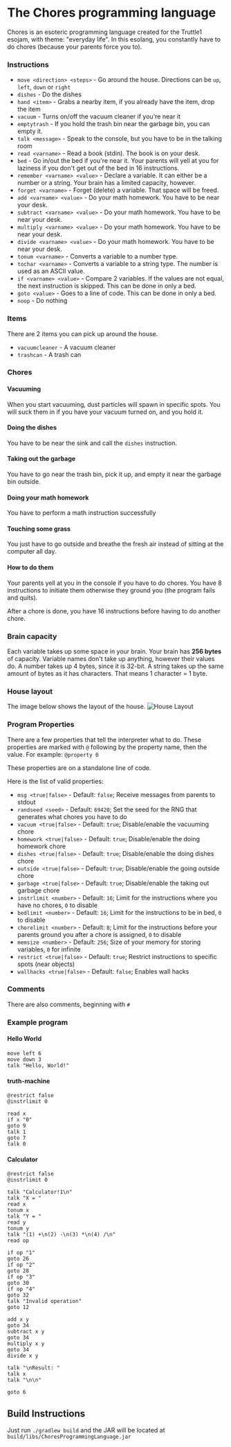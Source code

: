 # The Chores programming language
Chores is an esoteric programming language  created for the Truttle1 esojam,
with theme: "everyday life". In this esolang, you constantly have to do
chores (because your parents force you to).
### Instructions
* `move <direction> <steps>` - Go around the house. Directions can be `up`, `left`, `down` or `right`
* `dishes` - Do the dishes
* `hand <item>` - Grabs a nearby item, if you already have the item, drop the item
* `vacuum` - Turns on/off the vacuum cleaner if you're near it
* `emptytrash` - If you hold the trash bin near the garbage bin, you can empty it.
* `talk <message>` - Speak to the console, but you have to be in the talking room
* `read <varname>` - Read a book (stdin). The book is on your desk.
* `bed` - Go in/out the bed if you're near it. Your parents will yell at you for laziness if you don't get out of the bed in 16 instructions.
* `remember <varname> <value>` - Declare a variable. It can either be a number or a string. Your brain has a limited capacity, however.
* `forget <varname>` - Forget (delete) a variable. That space will be freed.
* `add <varname> <value>` - Do your math homework. You have to be near your desk.
* `subtract <varname> <value>` - Do your math homework. You have to be near your desk.
* `multiply <varname> <value>` - Do your math homework. You have to be near your desk.
* `divide <varname> <value>` - Do your math homework. You have to be near your desk.
* `tonum <varname>` - Converts a variable to a number type.
* `tochar <varname>` - Converts a variable to a string type. The number is used as an ASCII value.
* `if <varname> <value>` - Compare 2 variables. If the values are not equal, the next instruction is skipped. This can be done in only a bed.
* `goto <value>` - Goes to a line of code. This can be done in only a bed.
* `noop` - Do nothing
### Items
There are 2 items you can pick up around the house.
* `vacuumcleaner` - A vacuum cleaner
* `trashcan` - A trash can
### Chores
#### Vacuuming
When you start vacuuming, dust particles will spawn in specific spots. You will suck
them in if you have your vacuum turned on, and you hold it.
#### Doing the dishes
You have to be near the sink and call the `dishes` instruction.
#### Taking out the garbage
You have to go near the trash bin, pick it up, and empty it near the garbage bin outside.
#### Doing your math homework
You have to perform a math instruction successfully
#### Touching some grass
You just have to go outside and breathe the fresh air instead of sitting at the computer all day.
#### How to do them
Your parents yell at you in the console if you have to do chores. You have 8 instructions to initiate them otherwise
they ground you (the program fails and quits).

After a chore is done, you have 16 instructions before having to do another chore.
### Brain capacity
Each variable takes up some space in your brain. Your brain has **256 bytes** of capacity.
Variable names don't take up anything, however their values do. A number takes up 4 bytes,
since it is 32-bit. A string takes up the same amount of bytes as it has characters. That
means 1 character = 1 byte.
### House layout
The image below shows the layout of the house.
![House Layout](https://cdn.discordapp.com/attachments/719446728402796657/1059429840656281661/image.png)
### Program Properties
There are a few properties that tell the interpreter what to do. These properties are
marked with `@` following by the property name, then the value. For example: `@property 0`

These properties are on a standalone line of code.

Here is the list of valid properties:
* `msg <true|false>` - Default: `false`; Receive messages from parents to stdout
* `randseed <seed>` - Default: `69420`; Set the seed for the RNG that generates what chores you have to do
* `vacuum <true|false>` - Default: `true`; Disable/enable the vacuuming chore
* `homework <true|false>` - Default: `true`; Disable/enable the doing homework chore
* `dishes <true|false>` - Default: `true`; Disable/enable the doing dishes chore
* `outside <true|false>` - Default: `true`; Disable/enable the going outside chore
* `garbage <true|false>` - Default: `true`; Disable/enable the taking out garbage chore
* `instrlimit <number>` - Default: `16`; Limit for the instructions where you have no chores, `0` to disable
* `bedlimit <number>` - Default: `16`; Limit for the instructions to be in bed, `0` to disable
* `chorelimit <number>` - Default:  `8`; Limit for the instructions before your parents ground you after a chore is assigned, `0` to disable
* `memsize <number>` - Default: `256`; Size of your memory for storing variables, `0` for infinite
* `restrict <true|false>` - Default: `true`; Restrict instructions to specific spots (near objects)
* `wallhacks <true|false>` - Default: `false`; Enables wall hacks
### Comments
There are also comments, beginning with `#`
### Example program
#### Hello World
```
move left 6
move down 3
talk "Hello, World!"
```
#### truth-machine
```
@restrict false
@instrlimit 0

read x
if x "0"
goto 9
talk 1
goto 7
talk 0 
```
#### Calculator
```
@restrict false
@instrlimit 0

talk "Calculator!1\n"
talk "X = "
read x
tonum x
talk "Y = "
read y
tonum y
talk "(1) +\n(2) -\n(3) *\n(4) /\n"
read op

if op "1"
goto 26
if op "2"
goto 28
if op "3"
goto 30
if op "4"
goto 32
talk "Invalid operation"
goto 12

add x y
goto 34
subtract x y
goto 34
multiply x y
goto 34
divide x y

talk "\nResult: "
talk x
talk "\n\n"

goto 6
```
## Build Instructions
Just run `./gradlew build` and the JAR will be located at `build/libs/ChoresProgrammingLanguage.jar`